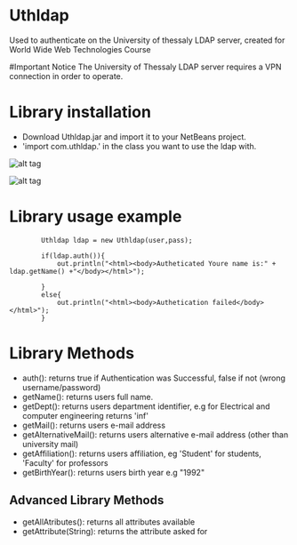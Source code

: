 # Uthldap
Used to authenticate on the University of thessaly LDAP server, created for World Wide Web Technologies Course

#Important Notice
The University of Thessaly LDAP server requires a VPN connection in order to operate.

# Library installation

- Download Uthldap.jar and import it to your NetBeans project.
- 'import com.uthldap.' in the class you want to use the ldap with.

![alt tag](http://i.imgur.com/rO8lK9r.png)

![alt tag](http://i.imgur.com/0YhVSmD.png)

# Library usage example
			
			Uthldap ldap = new Uthldap(user,pass);
            
            if(ldap.auth()){
                out.println("<html><body>Autheticated Youre name is:" + ldap.getName() +"</body></html>");
                
            }
            else{
                out.println("<html><body>Authetication failed</body></html>");
            }
    

# Library Methods
- auth(): returns true if Authentication was Successful, false if not (wrong username/password)
- getName(): returns users full name.
- getDept(): returns users department identifier, e.g for Electrical and computer engineering returns 'inf'
- getMail(): returns users e-mail address
- getAlternativeMail(): returns users alternative e-mail address (other than university mail)
- getAffiliation(): returns users affiliation, eg 'Student' for students, 'Faculty' for professors
- getBirthYear(): returns users birth year e.g "1992"


## Advanced Library Methods
- getAllAtributes(): returns all attributes available
- getAttribute(String): returns the attribute asked for